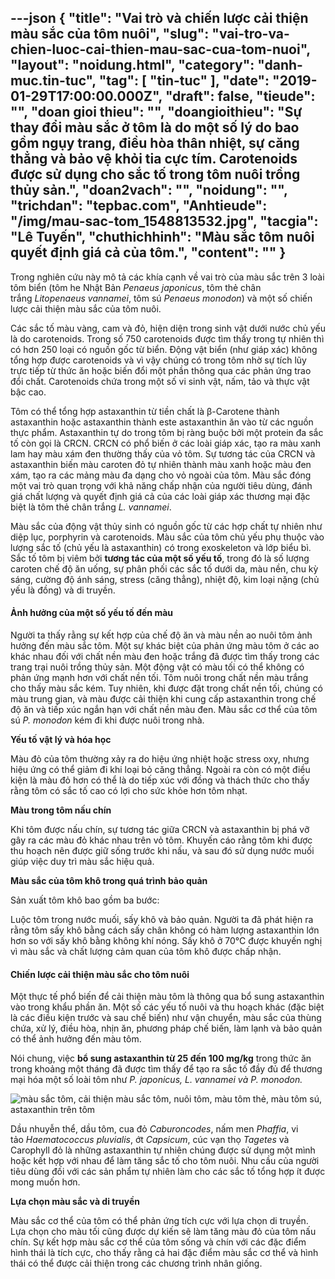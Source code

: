 ---json
{
    "title": "Vai trò và chiến lược cải thiện màu sắc của tôm nuôi",
    "slug": "vai-tro-va-chien-luoc-cai-thien-mau-sac-cua-tom-nuoi",
    "layout": "noidung.html",
    "category": "danh-muc.tin-tuc",
    "tag": [
        "tin-tuc"
    ],
    "date": "2019-01-29T17:00:00.000Z",
    "draft": false,
    "tieude": "",
    "doan gioi thieu": "",
    "doangioithieu": "Sự thay đổi màu sắc ở tôm là do một số lý do bao gồm ngụy trang, điều hòa thân nhiệt, sự căng thẳng và bảo vệ khỏi tia cực tím. Carotenoids được sử dụng cho sắc tố trong tôm nuôi trồng thủy sản.",
    "doan2vach": "",
    "noidung": "",
    "trichdan": "tepbac.com",
    "Anhtieude": "/img/mau-sac-tom_1548813532.jpg",
    "tacgia": "Lê Tuyến",
    "chuthichhinh": "Màu sắc tôm nuôi quyết định giá cả của tôm.",
    "__content__": ""
}
---
<p>Trong nghi&ecirc;n cứu n&agrave;y m&ocirc; tả c&aacute;c kh&iacute;a cạnh về vai tr&ograve; của m&agrave;u sắc tr&ecirc;n 3 lo&agrave;i t&ocirc;m biển (t&ocirc;m he Nhật Bản&nbsp;<em>Penaeus japonicus</em>, t&ocirc;m thẻ ch&acirc;n trắng<em>&nbsp;Litopenaeus vannamei</em>, t&ocirc;m s&uacute;&nbsp;<em>Penaeus monodon</em>) v&agrave; một số chiến lược cải thiện m&agrave;u sắc của t&ocirc;m nu&ocirc;i.</p>

<p>C&aacute;c sắc tố m&agrave;u v&agrave;ng, cam v&agrave; đỏ, hiện diện trong sinh vật dưới nước chủ yếu l&agrave; do carotenoids. Trong số 750 carotenoids được t&igrave;m thấy trong tự nhi&ecirc;n th&igrave; c&oacute; hơn 250 loại c&oacute; nguồn gốc từ biển. Động vật biển (như gi&aacute;p x&aacute;c) kh&ocirc;ng tổng hợp được carotenoids v&agrave; v&igrave; vậy ch&uacute;ng c&oacute; trong t&ocirc;m nhờ sự t&iacute;ch lũy trực tiếp từ thức ăn hoặc biến đổi một phần th&ocirc;ng qua c&aacute;c phản ứng trao đổi chất. Carotenoids chứa trong một số vi sinh vật, nấm, tảo v&agrave; thực vật bậc cao.</p>

<p>T&ocirc;m c&oacute; thể tổng hợp astaxanthin từ tiền chất l&agrave; &beta;-Carotene th&agrave;nh astaxanthin hoặc astaxanthin th&agrave;nh este astaxanthin ăn v&agrave;o từ c&aacute;c nguồn thực phẩm. Astaxanthin tự do trong t&ocirc;m bị r&agrave;ng buộc bởi một protein đa sắc tố c&ograve;n gọi l&agrave; CRCN. CRCN c&oacute; phổ biến ở c&aacute;c lo&agrave;i gi&aacute;p x&aacute;c, tạo ra m&agrave;u xanh lam hay m&agrave;u x&aacute;m đen thường thấy của vỏ t&ocirc;m. Sự tương t&aacute;c của CRCN v&agrave; astaxanthin biến m&agrave;u caroten đỏ tự nhi&ecirc;n th&agrave;nh m&agrave;u xanh hoặc m&agrave;u đen x&aacute;m, tạo ra c&aacute;c mảng m&agrave;u đa dạng cho vỏ ngo&agrave;i của t&ocirc;m. M&agrave;u sắc đ&oacute;ng một vai tr&ograve; quan trọng với khả năng chấp nhận của người ti&ecirc;u d&ugrave;ng, đ&aacute;nh gi&aacute; chất lượng v&agrave; quyết định gi&aacute; cả của c&aacute;c lo&agrave;i gi&aacute;p x&aacute;c thương mại đặc biệt l&agrave; t&ocirc;m thẻ ch&acirc;n trắng<em>&nbsp;L. vannamei</em>.</p>

<p>M&agrave;u sắc của động vật thủy sinh c&oacute; nguồn gốc từ c&aacute;c hợp chất tự nhi&ecirc;n như diệp lục, porphyrin v&agrave; carotenoids. M&agrave;u sắc của t&ocirc;m chủ yếu phụ thuộc v&agrave;o lượng sắc tố (chủ yếu l&agrave; astaxanthin) c&oacute; trong exoskeleton v&agrave; lớp biểu b&igrave;. Sắc tố t&ocirc;m bị vi&ecirc;m bởi&nbsp;<strong>tương t&aacute;c của một số yếu tố</strong>, trong đ&oacute; l&agrave; số lượng caroten chế độ ăn uống, sự ph&acirc;n phối c&aacute;c sắc tố dưới da, m&agrave;u nền, chu kỳ s&aacute;ng, cường độ &aacute;nh s&aacute;ng, stress (căng thẳng), nhiệt độ, kim loại nặng (chủ yếu l&agrave; đồng) v&agrave; di truyền.&nbsp;</p>

<h4>Ảnh hưởng của một số yếu tố đến m&agrave;u&nbsp;</h4>

<p>Người ta thấy rằng sự kết hợp của chế độ ăn v&agrave; m&agrave;u nền ao nu&ocirc;i t&ocirc;m ảnh hưởng đến m&agrave;u sắc t&ocirc;m. Một sự kh&aacute;c biệt của phản ứng m&agrave;u t&ocirc;m ở c&aacute;c ao kh&aacute;c nhau đối với chất nền m&agrave;u đen hoặc trắng đ&atilde; được t&igrave;m thấy trong c&aacute;c trang trại nu&ocirc;i trồng thủy sản. Một động vật c&oacute; m&agrave;u tối c&oacute; thể kh&ocirc;ng c&oacute; phản ứng mạnh hơn với chất nền tối. T&ocirc;m nu&ocirc;i trong chất nền m&agrave;u trắng cho thấy m&agrave;u sắc k&eacute;m. Tuy nhi&ecirc;n, khi được đặt trong chất nền tối, ch&uacute;ng c&oacute; m&agrave;u trung gian, v&agrave; m&agrave;u được cải thiện khi cung cấp astaxanthin trong chế độ ăn v&agrave; tiếp x&uacute;c ngắn hạn với chất nền m&agrave;u đen. M&agrave;u sắc cơ thể của t&ocirc;m s&uacute;&nbsp;<em>P. monodon</em>&nbsp;k&eacute;m đi khi được nu&ocirc;i trong nh&agrave;.&nbsp;</p>

<p><strong>Yếu tố vật l&yacute; v&agrave; h&oacute;a học</strong></p>

<p>M&agrave;u đỏ của t&ocirc;m thường xảy ra do hiệu ứng nhiệt hoặc stress oxy, nhưng hiệu ứng c&oacute; thể giảm đi khi loại bỏ căng thẳng. Ngo&agrave;i ra c&ograve;n c&oacute; một điều kiện l&agrave; m&agrave;u đỏ hơn c&oacute; thể l&agrave; do tiếp x&uacute;c với đồng v&agrave; th&aacute;ch thức cho thấy rằng t&ocirc;m c&oacute; sắc tố cao c&oacute; lợi cho sức khỏe hơn t&ocirc;m nhạt.</p>

<p><strong>M&agrave;u trong t&ocirc;m nấu ch&iacute;n</strong></p>

<p>Khi t&ocirc;m được nấu ch&iacute;n, sự tương t&aacute;c giữa CRCN v&agrave; astaxanthin bị ph&aacute; vỡ g&acirc;y ra c&aacute;c m&agrave;u đỏ kh&aacute;c nhau tr&ecirc;n vỏ t&ocirc;m. Khuyến c&aacute;o rằng t&ocirc;m khi được thu hoạch n&ecirc;n được giữ sống trước khi nấu, v&agrave; sau đ&oacute; sử dụng nước muối gi&uacute;p việc duy tr&igrave; m&agrave;u sắc hiệu quả.&nbsp;</p>

<p><strong>M&agrave;u sắc của t&ocirc;m kh&ocirc; trong qu&aacute; tr&igrave;nh bảo quản</strong></p>

<p>Sản xuất t&ocirc;m kh&ocirc; bao gồm ba bước:</p>

<p>Luộc t&ocirc;m trong nước muối, sấy kh&ocirc; v&agrave; bảo quản. Người ta đ&atilde; ph&aacute;t hiện ra rằng t&ocirc;m sấy kh&ocirc; bằng c&aacute;ch sấy ch&acirc;n kh&ocirc;ng c&oacute; h&agrave;m lượng astaxanthin lớn hơn so với sấy kh&ocirc; bằng kh&ocirc;ng kh&iacute; n&oacute;ng. Sấy kh&ocirc; ở 70&deg;C được khuyến nghị v&igrave; m&agrave;u sắc v&agrave; chất lượng cảm quan của t&ocirc;m kh&ocirc; được chấp nhận.&nbsp;</p>

<h4>Chiến lược cải thiện m&agrave;u sắc cho t&ocirc;m nu&ocirc;i</h4>

<p>Một thực tế phổ biến để cải thiện m&agrave;u t&ocirc;m l&agrave; th&ocirc;ng qua bổ sung astaxanthin v&agrave;o trong khẩu phần ăn. Một số c&aacute;c yếu tố nu&ocirc;i v&agrave; thu hoạch kh&aacute;c (đặc biệt l&agrave; c&aacute;c điều kiện trước v&agrave; sau chế biến) như vận chuyển, m&agrave;u sắc của th&ugrave;ng chứa, xử l&yacute;, điều h&ograve;a, nhịn ăn, phương ph&aacute;p chế biến, l&agrave;m lạnh v&agrave; bảo quản c&oacute; thể ảnh hưởng đến m&agrave;u t&ocirc;m.&nbsp;</p>

<p>N&oacute;i chung, việc&nbsp;<strong>bổ sung astaxanthin từ 25 đến 100 mg/kg</strong>&nbsp;trong thức ăn trong khoảng một th&aacute;ng đ&atilde; được t&igrave;m thấy để tạo ra sắc tố đầy đủ để thương mại h&oacute;a một số lo&agrave;i t&ocirc;m như&nbsp;<em>P. japonicus, L. vannamei v&agrave; P. monodon.</em></p>

<p><img alt="màu sắc tôm, cải thiện màu sắc tôm, nuôi tôm, màu tôm thẻ, màu tôm sú, astaxanthin trên tôm" src="https://tepbac.com/upload/images/2019/01/astaxanthin-bo-sung-cho-tom_1548812867.jpg" title="màu sắc tôm, cải thiện màu sắc tôm, nuôi tôm, màu tôm thẻ, màu tôm sú, astaxanthin trên tôm" /></p>

<p>Dầu nhuyễn thể, dầu t&ocirc;m, cua đỏ&nbsp;<em>Caburoncodes</em>, nấm men&nbsp;<em>Phaffia</em>, vi tảo&nbsp;<em>Haematococcus pluvialis</em>, ớt&nbsp;<em>Capsicum</em>, c&uacute;c vạn thọ&nbsp;<em>Tagetes</em>&nbsp;v&agrave; Carophyll đỏ l&agrave; những astaxanthin tự nhi&ecirc;n ch&uacute;ng được sử dụng một m&igrave;nh hoặc kết hợp với nhau để l&agrave;m tăng sắc tố cho t&ocirc;m nu&ocirc;i. Nhu cầu của người ti&ecirc;u d&ugrave;ng đối với c&aacute;c sản phẩm tự nhi&ecirc;n l&agrave;m cho c&aacute;c sắc tố tổng hợp &iacute;t được mong muốn hơn.&nbsp;</p>

<p><strong>Lựa chọn m&agrave;u sắc v&agrave; di truyền</strong></p>

<p>M&agrave;u sắc cơ thể của t&ocirc;m c&oacute; thể phản ứng t&iacute;ch cực với lựa chọn di truyền. Lựa chọn cho m&agrave;u tối cũng được dự kiến sẽ l&agrave;m tăng m&agrave;u đỏ của t&ocirc;m nấu ch&iacute;n. Sự kết hợp m&agrave;u sắc cơ thể của t&ocirc;m sống v&agrave; ch&iacute;n với c&aacute;c đặc điểm h&igrave;nh th&aacute;i l&agrave; t&iacute;ch cực, cho thấy rằng cả hai đặc điểm m&agrave;u sắc cơ thể v&agrave; h&igrave;nh th&aacute;i c&oacute; thể được cải thiện trong c&aacute;c chương tr&igrave;nh nh&acirc;n giống.</p>
